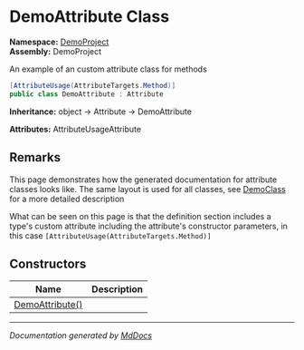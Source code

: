 ﻿<!--  
  <auto-generated>   
    The contents of this file were generated by a tool.  
    Changes to this file may be list if the file is regenerated  
  </auto-generated>   
-->

# DemoAttribute Class

**Namespace:** [DemoProject](../index.md)  
**Assembly:** DemoProject

An example of an custom attribute class for methods

```csharp
[AttributeUsage(AttributeTargets.Method)]
public class DemoAttribute : Attribute
```

**Inheritance:** object → Attribute → DemoAttribute

**Attributes:** AttributeUsageAttribute

## Remarks

This page demonstrates how the generated documentation for attribute classes looks like. The same layout is used for all classes, see [DemoClass](../DemoClass/index.md) for a more detailed description

What can be seen on this page is that the definition section includes a type's custom attribute including the attribute's constructor parameters, in this case `[AttributeUsage(AttributeTargets.Method)]`

## Constructors

| Name                                     | Description |
| ---------------------------------------- | ----------- |
| [DemoAttribute()](constructors/index.md) |             |

___

*Documentation generated by [MdDocs](https://github.com/ap0llo/mddocs)*
